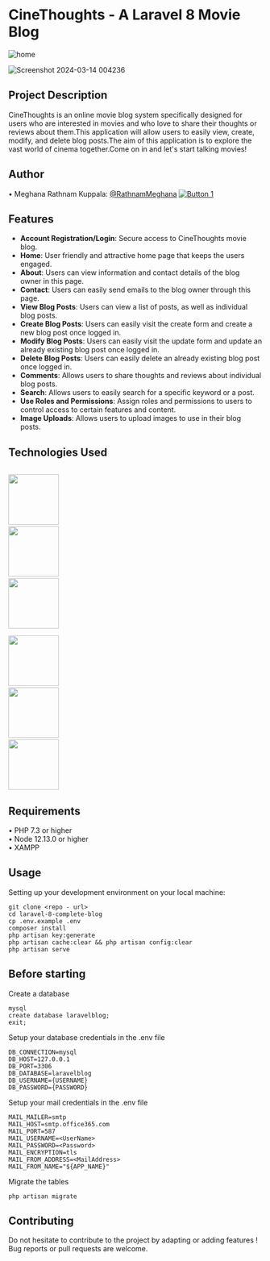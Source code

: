 # CineThoughts - A Laravel 8 Movie Blog

![home](https://github.com/RathnamMeghana/laravel-blog/assets/145559822/7cdba0b9-5cf9-4390-a5f8-6ee7a4a36ccf)<br>

![Screenshot 2024-03-14 004236](https://github.com/RathnamMeghana/laravel-blog/assets/145559822/96ee6d9d-9fd0-4107-a68e-ef4c230573c9)

## Project Description

CineThoughts is an online movie blog system specifically designed for users who are interested in movies and who love to share their thoughts or reviews about them.This application will allow users to easily view, create, modify, and delete blog posts.The aim of this application is to explore the vast world of cinema together.Come on in and let's start talking movies!

## Author 
• Meghana Rathnam Kuppala: [@RathnamMeghana](https://github.com/RathnamMeghana) [![Button 1](https://img.shields.io/badge/%22GitHub%22-green.svg)](https://github.com/RathnamMeghana)

## Features
- **Account Registration/Login**: Secure access to CineThoughts movie blog.
- **Home**: User friendly and attractive home page that keeps the users engaged.
- **About**: Users can view information and contact details of the blog owner in this page.
- **Contact**: Users can easily send emails to the blog owner through this page.
- **View Blog Posts**: Users can view a list of posts, as well as individual blog posts.
- **Create Blog Posts**: Users can easily visit the create form and create a new blog post once logged in.
- **Modify Blog Posts**: Users can easily visit the update form and update an already existing blog post once logged in.
- **Delete Blog Posts**: Users can easily delete an already existing blog post once logged in.
- **Comments**: Allows users to share thoughts and reviews about individual blog posts.
- **Search**: Allows users to easily search for a specific keyword or a post.
- **Use Roles and Permissions**: Assign roles and permissions to users to control access to certain features and content.
- **Image Uploads**: Allows users to upload images to use in their blog posts.

## Technologies Used

<code><a href="https://laravel.com/docs/8.x/releases" target="_blank"> <img height="100" src="https://www.vectorlogo.zone/logos/laravel/laravel-ar21.svg"></a></code>
<code><a href="https://tailwindcss.com/" target="_blank"> <img height="100" src="https://www.vectorlogo.zone/logos/tailwindcss/tailwindcss-ar21.svg"></a></code>
<code><a href="https://www.mysql.com/" target="_blank"> <img height="100" src="https://www.vectorlogo.zone/logos/mysql/mysql-ar21.svg"></a></code><br>
<code><a href="https://www.w3schools.com/html/" target="_blank"> <img height="100" src="https://www.vectorlogo.zone/logos/w3_html5/w3_html5-ar21.svg"></a></code>
<code><a href="https://www.w3schools.com/css/" target="_blank"> <img height="100" src="https://www.vectorlogo.zone/logos/w3_css/w3_css-ar21.svg"></a></code>
<code><a href="https://www.w3schools.com/js/" target="_blank"> <img height="100" src="https://www.vectorlogo.zone/logos/javascript/javascript-ar21.svg"></a></code>

## Requirements
•	PHP 7.3 or higher <br>
•	Node 12.13.0 or higher <br>
•	XAMPP

## Usage <br>
Setting up your development environment on your local machine: <br>
```
git clone <repo - url>
cd laravel-8-complete-blog
cp .env.example .env
composer install
php artisan key:generate
php artisan cache:clear && php artisan config:clear
php artisan serve
```

## Before starting <br>
Create a database <br>
```
mysql
create database laravelblog;
exit;
```

Setup your database credentials in the .env file <br>
```
DB_CONNECTION=mysql
DB_HOST=127.0.0.1
DB_PORT=3306
DB_DATABASE=laravelblog
DB_USERNAME={USERNAME}
DB_PASSWORD={PASSWORD}
```
Setup your mail credentials in the .env file <br>
```
MAIL_MAILER=smtp
MAIL_HOST=smtp.office365.com            
MAIL_PORT=587
MAIL_USERNAME=<UserName>
MAIL_PASSWORD=<Password>
MAIL_ENCRYPTION=tls
MAIL_FROM_ADDRESS=<MailAddress>
MAIL_FROM_NAME="${APP_NAME}"
```

Migrate the tables
```
php artisan migrate
```

## Contributing
Do not hesitate to contribute to the project by adapting or adding features ! Bug reports or pull requests are welcome.
